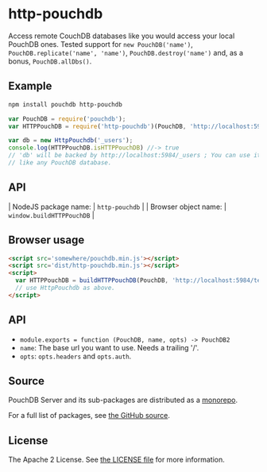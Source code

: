 http-pouchdb
============

Access remote CouchDB databases like you would access your local PouchDB
ones. Tested support for ``new PouchDB('name')``,
``PouchDB.replicate('name', 'name')``, ``PouchDB.destroy('name')`` and,
as a bonus, ``PouchDB.allDbs()``.

Example
-------

```bash
npm install pouchdb http-pouchdb
```

```javascript
var PouchDB = require('pouchdb');
var HTTPPouchDB = require('http-pouchdb')(PouchDB, 'http://localhost:5984');

var db = new HttpPouchdb('_users');
console.log(HTTPPouchDB.isHTTPPouchDB) //-> true
// 'db' will be backed by http://localhost:5984/_users ; You can use it
// like any PouchDB database.
```

API
---

| NodeJS package name: | `http-pouchdb`       |
| Browser object name: | `window.buildHTTPPouchDB` |

Browser usage
-------------

```html
<script src='somewhere/pouchdb.min.js'></script>
<script src='dist/http-pouchdb.min.js'></script>
<script>
  var HTTPPouchDB = buildHTTPPouchDB(PouchDB, 'http://localhost:5984/test');
  // use HttpPouchdb as above.
</script>
```

API
---

- ``module.exports = function (PouchDB, name, opts) -> PouchDB2``
- ``name``: The base url you want to use. Needs a trailing '/'.
- ``opts``: ``opts.headers`` and ``opts.auth``.

Source
------

PouchDB Server and its sub-packages are distributed as a [monorepo](https://github.com/babel/babel/blob/master/doc/design/monorepo.md).

For a full list of packages, see [the GitHub source](https://github.com/pouchdb/pouchdb-server/tree/master/packages/node_modules).

License
-------

The Apache 2 License. See [the LICENSE file](https://github.com/pouchdb/pouchdb-server/blob/master/LICENSE) for more information.
